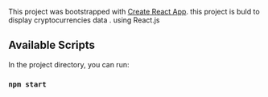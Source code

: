 This project was bootstrapped with [Create React App](https://github.com/facebook/create-react-app).
this project is buld to display cryptocurrencies data . using React.js

## Available Scripts

In the project directory, you can run:

### `npm start`




